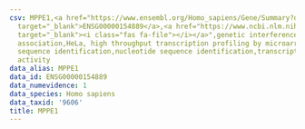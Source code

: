 ```yaml
---
csv: MPPE1,<a href="https://www.ensembl.org/Homo_sapiens/Gene/Summary?db=core;g=ENSG00000154889"
  target="_blank">ENSG00000154889</a>,<a href="https://www.ncbi.nlm.nih.gov/pubmed/17216044"
  target="_blank"><i class="fas fa-file"></i></a>",genetic interference,functional
  association,HeLa, high throughput transcription profiling by microarray,nucleotide
  sequence identification,nucleotide sequence identification,transcriptional regulation,down-regulates
  activity
data_alias: MPPE1
data_id: ENSG00000154889
data_numevidence: 1
data_species: Homo sapiens
data_taxid: '9606'
title: MPPE1
---
```

